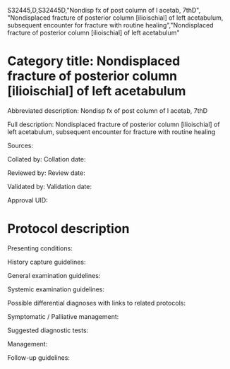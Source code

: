 S32445,D,S32445D,"Nondisp fx of post column of l acetab, 7thD", "Nondisplaced fracture of posterior column [ilioischial] of left acetabulum, subsequent encounter for fracture with routine healing","Nondisplaced fracture of posterior column [ilioischial] of left acetabulum"
# Category title: Nondisplaced fracture of posterior column [ilioischial] of left acetabulum

Abbreviated description: Nondisp fx of post column of l acetab, 7thD

Full description: Nondisplaced fracture of posterior column [ilioischial] of left acetabulum, subsequent encounter for fracture with routine healing

Sources:

Collated by:
Collation date:

Reviewed by:
Review date:

Validated by:
Validation date:

Approval UID:

# Protocol description

Presenting conditions:

History capture guidelines:

General examination guidelines:

Systemic examination guidelines:

Possible differential diagnoses with links to related protocols:

Symptomatic / Palliative management:

Suggested diagnostic tests:

Management:

Follow-up guidelines:

